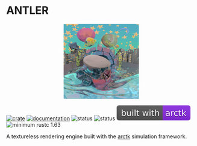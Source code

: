 # ANTLER

<p align="center">
    <img src="./resources/icons/antler.svg" width="200" height="200" />
</p>

[![crate](https://img.shields.io/crates/v/antler.svg)](https://crates.io/crates/antler)
[![documentation](https://docs.rs/antler/badge.svg)](https://docs.rs/antler)
![status](https://github.com/FreddyWordingham/antler/actions/workflows/quick_ci.yml/badge.svg)
![status](https://github.com/FreddyWordingham/antler/actions/workflows/full_ci.yml/badge.svg)
![build with](./resources/badges/arctk.svg)
![minimum rustc 1.63](https://img.shields.io/badge/rustc-1.63+-red.svg)

A textureless rendering engine built with the [arctk](https://github.com/FreddyWordingham/arctk) simulation framework.

